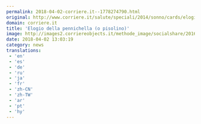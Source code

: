 ```yaml
---
permalink: 2018-04-02-corriere.it--1778274790.html
original: http://www.corriere.it/salute/speciali/2014/sonno/cards/elogio-pennichella-o-pisolino-suoi-10-effetti-benefici-la-salute/migliora-attenzione_principale.shtml
domain: corriere.it
title: 'Elogio della pennichella (o pisolino)'
image: http://images2.corriereobjects.it/methode_image/socialshare/2016/12/21/eaca188c-cd22-11e6-a469-c81def57020b.jpg
date: 2018-04-02 13:03:19
category: news
translations: 
 - 'en'
 - 'es'
 - 'de'
 - 'ru'
 - 'ja'
 - 'fr'
 - 'zh-CN'
 - 'zh-TW'
 - 'ar'
 - 'pt'
 - 'hy'
---
```


